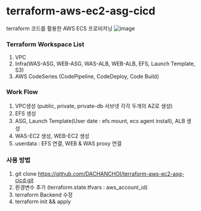 # terraform-aws-ec2-asg-cicd
terraform 코드를 활용한 AWS ECS 프로비저닝
![image](https://user-images.githubusercontent.com/77256060/166135736-495889dd-42bb-40f0-bc15-40f3c1c73871.png)

### Terraform Workspace List

1. VPC
2. Infra(WAS-ASG, WEB-ASG, WAS-ALB, WEB-ALB, EFS, Launch Template, S3)
3. AWS CodeSeries (CodePipeline, CodeDeploy, Code Build)

### Work Flow

1. VPC생성 (public, private, private-db 서브넷 각각 두개의 AZ로 생성)
2. EFS 생성
3. ASG, Launch Template(User date : efs mount, ecs agent install), ALB 생성
4. WAS-EC2 생성, WEB-EC2 생성
5. userdata : EFS 연결, WEB & WAS proxy 연결

### 사용 방법

1. git clone https://github.com/DACHANCHOI/terraform-aws-ec2-asg-cicd.git
2. 환경변수 추가 (terraform.state.tfvars : aws_account_id)
3. terraform Backend 수정
4. terraform init && apply 
